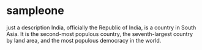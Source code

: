 # sampleone
just a description
India, officially the Republic of India, is a country in South Asia. It is the second-most populous country, the seventh-largest country by land area, and the most populous democracy in the world.
